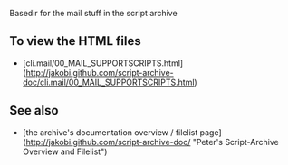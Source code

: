 Basedir for the mail stuff in the script archive

To view the HTML files
----------------------

* [cli.mail/00_MAIL_SUPPORTSCRIPTS.html]
  (http://jakobi.github.com/script-archive-doc/cli.mail/00_MAIL_SUPPORTSCRIPTS.html)


See also
--------

* [the archive's documentation overview / filelist page]
  (http://jakobi.github.com/script-archive-doc/
  "Peter's Script-Archive Overview and Filelist")

